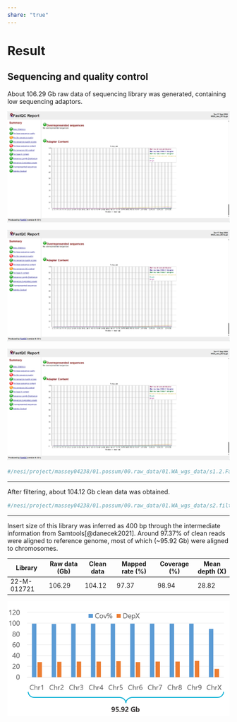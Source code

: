 ```yaml
---
share: "true"
---
```

# Result

## Sequencing and quality control

About 106.29 Gb raw data of sequencing library was generated, containing low sequencing adaptors.

![Adaptor content of R1](./Images/Pasted%20image%2020241104154724.png)

![Adatpor content of R2](./Images/Pasted%20image%2020241104155008.png)

![Adatpor content of R2](./Images/Pasted%20image%2020241104155008.png)


```bash
#/nesi/project/massey04238/01.possum/00.raw_data/01.WA_wgs_data/s1.2.Fastqc_out
```

---
After filtering, about 104.12 Gb clean data was obtained.


```bash
#/nesi/project/massey04238/01.possum/00.raw_data/01.WA_wgs_data/s2.filtered
```

---
Insert size of this library was inferred as 400 bp through the intermediate information from Samtools[@danecek2021].  Around 97.37% of clean reads were aligned to reference genome, most of which (~95.92 Gb) were aligned to chromosomes.

| Library     | Raw data (Gb) | Clean data | Mapped rate (%) | Coverage (%) | Mean depth (X) |
| ----------- | ------------- | ---------- | --------------- | ------------ | -------------- |
| 22-M-012721 | 106.29        | 104.12     | 97.37           | 98.94        | 28.82          |

![Statistics of reads mapped to chromosomes](./Images/Pasted%20image%2020241104165006.png) 


